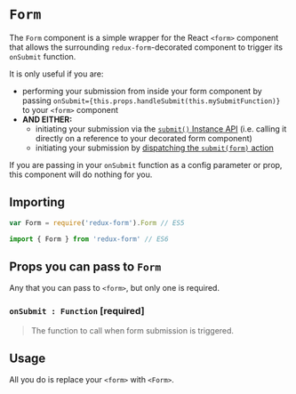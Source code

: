 # `Form`

The `Form` component is a simple wrapper for the React `<form>` component that
allows the surrounding `redux-form`-decorated component to trigger its
`onSubmit` function.

It is only useful if you are:

- performing your submission from inside your form component by passing
  `onSubmit={this.props.handleSubmit(this.mySubmitFunction)}` to your `<form>`
  component
- **AND EITHER:**
  - initiating your submission via the
    [`submit()` Instance API](http://redux-form.com/8.2.0/docs/api/ReduxForm.md/#-submit-promise-)
    (i.e. calling it directly on a reference to your decorated form component)
  - initiating your submission by
    [dispatching the `submit(form)` action](http://redux-form.com/8.2.0/examples/remoteSubmit/)

If you are passing in your `onSubmit` function as a config parameter or prop,
this component will do nothing for you.

## Importing

```javascript
var Form = require('redux-form').Form // ES5
```

```javascript
import { Form } from 'redux-form' // ES6
```

## Props you can pass to `Form`

Any that you can pass to `<form>`, but only one is required.

### `onSubmit : Function` [required]

> The function to call when form submission is triggered.

## Usage

All you do is replace your `<form>` with `<Form>`.
